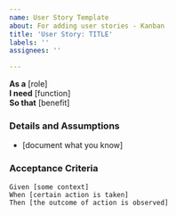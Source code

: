 ```yaml
---
name: User Story Template
about: For adding user stories - Kanban
title: 'User Story: TITLE'
labels: ''
assignees: ''

---
```


**As a** [role]   
 **I need** [function]   
 **So that** [benefit]   
    
 ### Details and Assumptions 
 * [document what you know] 
    
 ### Acceptance Criteria   
    
 ```gherkin 
 Given [some context] 
 When [certain action is taken] 
 Then [the outcome of action is observed] 
 ```
